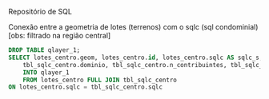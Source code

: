 Repositório de SQL


Conexão entre a geometria de lotes (terrenos) com o sqlc (sql condominial) [obs: filtrado na região central]
```sql
DROP TABLE qlayer_1;
SELECT lotes_centro.geom, lotes_centro.id, lotes_centro.sqlc AS sqlc_s,
	tbl_sqlc_centro.dominio, tbl_sqlc_centro.n_contribuintes, tbl_sqlc_centro."FRACAO_IDEAL", tbl_sqlc_centro.sqlc
	INTO qlayer_1
	FROM lotes_centro FULL JOIN tbl_sqlc_centro
ON lotes_centro.sqlc = tbl_sqlc_centro.sqlc
```
